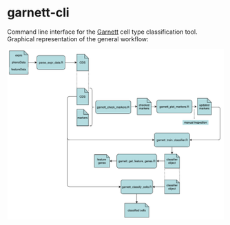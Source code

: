 # garnett-cli
Command line interface for the [Garnett](https://cole-trapnell-lab.github.io/garnett/) cell type classification tool. 
Graphical representation of the general workflow:


![](https://github.com/ebi-gene-expression-group/garnett-cli/blob/master/garnett_pipeline.png)



